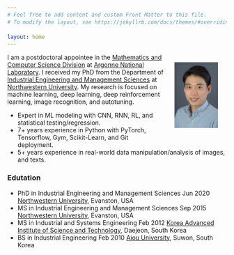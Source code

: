 ```yaml
---
# Feel free to add content and custom Front Matter to this file.
# To modify the layout, see https://jekyllrb.com/docs/themes/#overriding-theme-defaults

layout: home
---
```


<img style="float:right;padding:20px;" width="100" src="/images/Koo-photoshot.jpeg"/>

I am a postdoctoral appointee in the [Mathematics and Computer Science Division](https://www.anl.gov/mcs) at [Argonne National Laboratory](https://www.anl.gov). I received my PhD from the Department of [Industrial Engineering and Management Sciences](https://www.mccormick.northwestern.edu/industrial/) at [Northwestern University](https://www.northwestern.edu). My research is focused on machine learning, deep learning, deep reinforcement learning, image recognition, and autotuning.

- Expert in ML modeling with CNN, RNN, RL, and statistical testing/regression. 
- 7+ years experience in Python with PyTorch, Tensorflow, Gym, Scikit-Learn, and Git deployment. 
- 5+ years experience in real-world data manipulation/analysis of images, and texts.

### Edutation
- PhD in Industrial Engineering and Management Sciences Jun 2020
[Northwestern University](https://www.mccormick.northwestern.edu/industrial/), Evanston, USA
- MS in Industrial Engineering and Management Sciences Sep 2015
[Northwestern University](https://www.mccormick.northwestern.edu/industrial/), Evanston, USA
- MS in Industrial and Systems Engineering Feb 2012
[Korea Advanced Institute of Science and Technology](https://ie.kaist.ac.kr/), Daejeon, South Korea
- BS in Industrial Engineering Feb 2010
[Ajou University](http://www2.ajou.ac.kr/ie_en/), Suwon, South Korea

